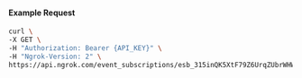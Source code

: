 <!-- Code generated for API Clients. DO NOT EDIT. -->

#### Example Request

```bash
curl \
-X GET \
-H "Authorization: Bearer {API_KEY}" \
-H "Ngrok-Version: 2" \
https://api.ngrok.com/event_subscriptions/esb_315inQK5XtF79Z6UrqZUbrWHWd9/sources/ip_policy_updated.v0
```
